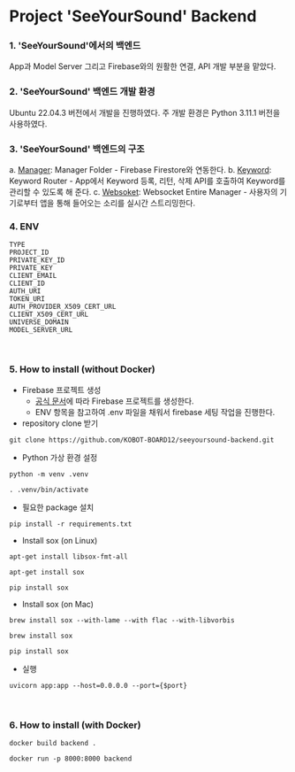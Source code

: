 # Project 'SeeYourSound' Backend
### 1. 'SeeYourSound'에서의 백엔드
App과 Model Server 그리고 Firebase와의 원활한 연결, API 개발 부분을 맡았다.
<br>

### 2. 'SeeYourSound' 백엔드 개발 환경
Ubuntu 22.04.3 버전에서 개발을 진행하였다. 주 개발 환경은 Python 3.11.1 버전을 사용하였다.
<br>

### 3. 'SeeYourSound' 백엔드의 구조
a. [Manager](https://github.com/KOBOT-BOARD12/seeyoursound-backend/blob/develop/manager/firebase_manager.py): Manager Folder - Firebase Firestore와 연동한다.
b. [Keyword](https://github.com/KOBOT-BOARD12/seeyoursound-backend/blob/develop/router/keyword_router.py): Keyword Router - App에서 Keyword 등록, 리턴, 삭제 API를 호출하여 Keyword를 관리할 수 있도록 해 준다.
c. [Websoket](https://github.com/KOBOT-BOARD12/seeyoursound-backend/blob/develop/router/websocket.py): Websocket Entire Manager - 사용자의 기기로부터 앱을 통해 들어오는 소리를 실시간 스트리밍한다.
<br>

### 4. ENV
```
TYPE
PROJECT_ID
PRIVATE_KEY_ID
PRIVATE_KEY
CLIENT_EMAIL
CLIENT_ID
AUTH_URI
TOKEN_URI
AUTH_PROVIDER_X509_CERT_URL
CLIENT_X509_CERT_URL
UNIVERSE_DOMAIN
MODEL_SERVER_URL
```
<br>

### 5. How to install (without Docker)
* Firebase 프로젝트 생성
    * [공식 문서](https://firebase.google.com/)에 따라 Firebase 프로젝트를 생성한다.
    * ENV 항목을 참고하여 .env 파일을 채워서 firebase 세팅 작업을 진행한다.
* repository clone 받기
```shell
git clone https://github.com/KOBOT-BOARD12/seeyoursound-backend.git
```
* Python 가상 환경 설정
```shell
python -m venv .venv
```
```shell
. .venv/bin/activate
```
* 필요한 package 설치
```shell
pip install -r requirements.txt
```
* Install sox (on Linux)
```shell
apt-get install libsox-fmt-all
```
```shell
apt-get install sox
```
```shell
pip install sox
```
* Install sox (on Mac)
```shell
brew install sox --with-lame --with flac --with-libvorbis
```
```shell
brew install sox
```
```shell
pip install sox
```
* 실행
```shell
uvicorn app:app --host=0.0.0.0 --port={$port}
```
<br>

### 6. How to install (with Docker)
```shell
docker build backend .
```
```shell
docker run -p 8000:8000 backend
```